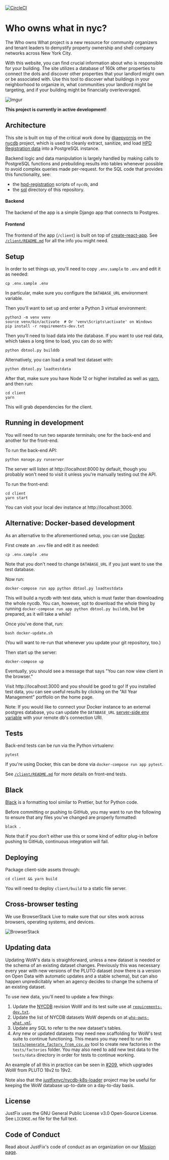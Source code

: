 [![CircleCI](https://circleci.com/gh/JustFixNYC/who-owns-what.svg?style=svg)](https://circleci.com/gh/JustFixNYC/who-owns-what)

# Who owns what in nyc?

The Who owns What project is a new resource for community organizers and tenant leaders to demystify property ownership and shell company networks across New York City.

With this website, you can find crucial information about who is responsible for your building. The site utilizes a database of 160k other properties to connect the dots and discover other properties that your landlord might own or be associated with. Use this tool to discover what buildings in your neighborhood to organize in, what communities your landlord might be targeting, and if your building might be financially overleveraged.

![Imgur](http://i.imgur.com/cYw4gyU.jpg)

**This project is currently in active development!**

## Architecture

This site is built on top of the critical work done by [@aepyornis](https://github.com/aepyornis) on the [nycdb](https://github.com/nycdb/nycdb) project, which is used to cleanly extract, sanitize, and load [HPD Registration data](http://www1.nyc.gov/site/hpd/about/open-data.page) into a PostgreSQL instance.

Backend logic and data manipulation is largely handled by making calls to PostgreSQL functions and prebuilding results into tables whenever possible to avoid complex queries made per-request. for the SQL code that provides this functionality, see:

- the [hpd-registration](https://github.com/nycdb/nycdb/tree/master/src/nycdb/sql/hpd_registrations) scripts of `nycdb`, and
- the [sql](./sql) directory of this repository.

#### Backend

The backend of the app is a simple Django app that connects to Postgres.

#### Frontend

The frontend of the app (`/client`) is built on top of [create-react-app](https://github.com/facebookincubator/create-react-app). See [`/client/README.md`](client/README.md) for all the info you might need.

## Setup

In order to set things up, you'll need to copy `.env.sample` to `.env` and
edit it as needed:

```
cp .env.sample .env
```

In particular, make sure you configure the `DATABASE_URL` environment variable.

Then you'll want to set up and enter a Python 3 virtual environment:

```
python3 -m venv venv
source venv/bin/activate  # Or 'venv\Scripts\activate' on Windows
pip install -r requirements-dev.txt
```

Then you'll need to load data into the database. If you want to use
real data, which takes a long time to load, you can do so with:

```
python dbtool.py builddb
```

Alternatively, you can load a small test dataset with:

```
python dbtool.py loadtestdata
```

After that, make sure you have Node 12 or higher installed as well as [yarn](https://yarnpkg.com/en/), and then run:

```
cd client
yarn
```

This will grab dependencies for the client.

## Running in development

You will need to run two separate terminals; one for the back-end and another for the front-end.

To run the back-end API:

```
python manage.py runserver
```

The server will listen at http://localhost:8000 by default, though you probably
won't need to visit it unless you're manually testing out the API.

To run the front-end:

```
cd client
yarn start
```

You can visit your local dev instance at http://localhost:3000.

## Alternative: Docker-based development

As an alternative to the aforementioned setup, you can use
[Docker](https://www.docker.com/get-started).

First create an `.env` file and edit it as needed:

```
cp .env.sample .env
```

Note that you don't need to change `DATABASE_URL` if you
just want to use the test database.

Now run:

```
docker-compose run app python dbtool.py loadtestdata
```

This will build a nycdb with test data, which is must faster
than downloading the whole nycdb. You can, however, opt to
download the whole thing by running
`docker-compose run app python dbtool.py builddb`, but be
prepared, as it will take a while!

Once you've done that, run:

```
bash docker-update.sh
```

(You will want to re-run that whenever you update your git repository, too.)

Then start up the server:

```
docker-compose up
```

Eventually, you should see a message that says "You can now view client in the browser."

Visit http://localhost:3000 and you should be good to go! If
you installed test data, you can see useful results by
clicking on the "All Year Management" portfolio on the
home page.

Note: If you would like to connect your Docker instance to an external postgres database, you
can update the `DATABASE_URL` [server-side env variable](https://github.com/JustFixNYC/who-owns-what/blob/master/.env.sample) with your remote db's connection URI.

## Tests

Back-end tests can be run via the Python virtualenv:

```
pytest
```

If you're using Docker, this can be done via `docker-compose run app pytest`.

See [`/client/README.md`](client/README.md) for more details on front-end
tests.

## Black

[Black][] is a formatting tool similar to Prettier, but for Python code.

Before committing or pushing to GitHub, you may want to run the following
to ensure that any files you've changed are properly formatted:

```
black .
```

Note that if you don't either use this or some kind of editor plug-in
before pushing to GitHub, continuous integration will fail.

[Black]: https://black.readthedocs.io/

## Deploying

Package client-side assets through:

```
cd client && yarn build
```

You will need to deploy `client/build` to a static file server.

## Cross-browser testing

We use BrowserStack Live to make sure that our sites work across browsers, operating systems, and devices.

![BrowserStack](https://www.browserstack.com/images/layout/browserstack-logo-600x315.png)

## Updating data

Updating WoW's data is straighforward, unless a new dataset is needed or the schema 
of an existing dataset changes. Previously this was necessary every year with new 
versions of the PLUTO dataset (now there is a version on Open Data with automatic 
updates and a stable schema), but can also happen unpredicitably when an agency 
decides to change the schema of an existing dataset.

To use new data, you'll need to update a few things:

1. Update the [NYCDB][] revision WoW and its test suite use
   at [`requirements-dev.txt`][].
2. Update the list of NYCDB datasets WoW depends on at
   [`who-owns-what.yml`][].
3. Update any SQL to refer to the new dataset's tables.
4. Any new or updated datasets may need new scaffolding
   for WoW's test suite to continue functioning. This
   means you may need to run the
   [`tests/generate_factory_from_csv.py`][] tool to
   create new factories in the `tests/factories`
   folder. You may also need to add new test data to
   the `tests/data` directory in order for tests to
   continue working.

An example of all this in practice can be seen in [#209][],
which upgrades WoW from PLUTO 18v2 to 19v2.

Note also that the
[justfixnyc/nycdb-k8s-loader](https://github.com/justfixnyc/nycdb-k8s-loader)
project may be useful for keeping the WoW database up-to-date on a day-to-day
basis.

[nycdb]: https://github.com/nycdb/nycdb
[`requirements-dev.txt`]: requirements-dev.txt
[`who-owns-what.yml`]: who-owns-what.yml
[`tests/generate_factory_from_csv.py`]: tests/generate_factory_from_csv.py
[#209]: https://github.com/JustFixNYC/who-owns-what/pull/209

## License

JustFix uses the GNU General Public License v3.0 Open-Source License. See `LICENSE.md` file for the full text.

## Code of Conduct

Read about JustFix's code of conduct as an organization on our [Mission page](https://www.justfix.org/our-mission/).
